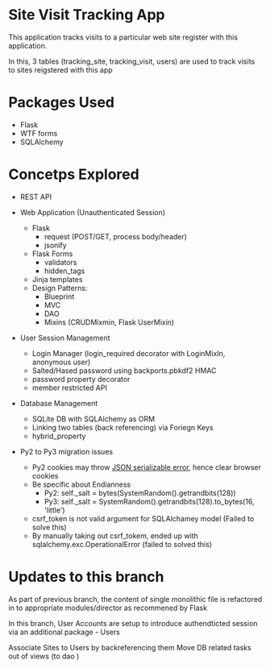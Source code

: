 Site Visit Tracking App
==============
This application tracks visits to a particular web site register with this application.

In this, 3 tables (tracking_site, tracking_visit, users) are used to track visits to sites reigstered with this app


Packages Used
==============
* Flask
* WTF forms
* SQLAlchemy

Concetps Explored
==============
* REST API
* Web Application (Unauthenticated Session)
  * Flask
    * request (POST/GET, process body/header)
    * jsonify
  * Flask Forms 
     * validators
     * hidden_tags
  * Jinja templates
  * Design Patterns: 
     * Blueprint
     * MVC
     * DAO
     * Mixins (CRUDMixmin, Flask UserMixin)
* User Session Management
  * Login Manager (login_required decorator with LoginMixIn, anonymous user)
  * Salted/Hased password using backports.pbkdf2 HMAC
  * password property decorator
  * member restricted API 

* Database Management
  * SQLite DB with SQLAlchemy as ORM
  * Linking two tables (back referencing) via Foriegn Keys
  * hybrid_property

* Py2 to Py3 migration issues
  * Py2 cookies may throw [JSON serializable error](https://stackoverflow.com/questions/44605393/object-of-type-bytes-is-not-json-serializable-when-upgrading-my-python-environ), hence clear browser cookies
  * Be specific about Endianness
    * Py2: self._salt = bytes(SystemRandom().getrandbits(128))
    * Py3: self._salt = SystemRandom().getrandbits(128).to_bytes(16, 'little')
  * csrf_token is not valid argument for SQLAlchamey model (Failed to solve this)
  * By manually taking out csrf_tokem, ended up with sqlalchemy.exc.OperationalError (failed to solved this)
 
  
Updates to this branch
==============
As part of previous branch, the content of single monolithic file is refactored  in to appropriate modules/director as recommened by Flask

In this branch, User Accounts are setup to introduce authendticted session via an additional package - Users

Associate Sites to Users by backreferencing them
Move DB related tasks out of views (to dao )
